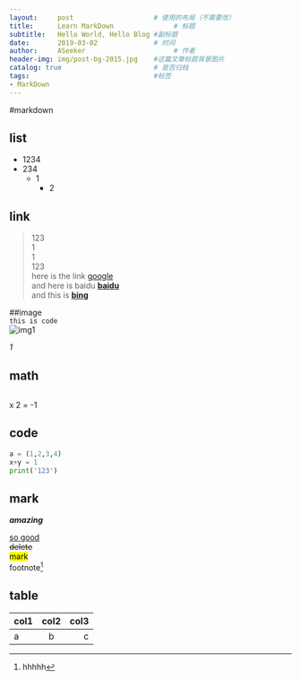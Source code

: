 ```yaml
---
layout:     post                    # 使用的布局（不需要改）
title:      Learn MarkDown               # 标题 
subtitle:   Hello World, Hello Blog #副标题
date:       2019-03-02              # 时间
author:     ASeeker                      # 作者
header-img: img/post-bg-2015.jpg    #这篇文章标题背景图片
catalog: true                       # 是否归档
tags:                               #标签
- MarkDown
---
```



#markdown  
## list
* 1234
* 234
  - 1
     - 2

## link
>123  
1  
1  
123  
here is the link [google](www.google.com)  
and here is baidu [**baidu**][link1]  
and this is [**bing**][]

[link1]:www.baidu.com
[**bing**]:https://cn.bing.com

##image  
`this is code`  
![img1](https://ws2.sinaimg.cn/large/006tKfTcly1g0o9dtzjqrj30jg0i5773.jpg)

*1*

## math

<math display="block">

<msup><mi>x</mi> <mi>2</mi> </msup>
<mo>=</mo>
<mi>-1</mi>
</math>

## code
```python
a = (1,2,3,4)
x+y = 1
print('123')
```

## mark
***amazing***

<u>so good</u>  
<del>delete</del>  
<mark>mark</mark>  
footnote[^2]

## **table**  

col1 | col2| col3|
:-----|:---:|-----:|
a    |b    |    c|	  






[^2]: hhhhh





